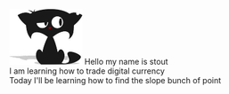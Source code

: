 <img src='lib/images/cat.jpg' height='100px' />
Hello my name is stout<br/>
I am learning how to trade digital currency<br/>
Today I'll be learning how to find the slope bunch of point<br/>
